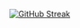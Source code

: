 [![GitHub Streak](https://streak-stats.demolab.com/?user=ramya-bharathi-m)](https://git.io/streak-stats)
<!---
r[![GitHub Streak](https://streak-stats.demolab.com?user=ramya-bharathi-m&theme=rising-sun&background=45%2C1D10EB%2CD44BEB)](https://git.io/streak-stats)amya-bharathi-m/ramya-bharathi-m is a ✨ special ✨ repository because its `README.md` (this file) appears on your GitHub profile.
You can click the Preview link to take a look at your changes.
--->
